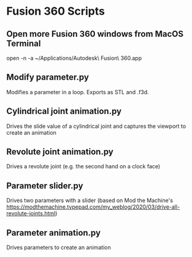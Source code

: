 # Fusion 360 Scripts

## Open more Fusion 360 windows from MacOS Terminal
open -n -a ~/Applications/Autodesk\ Fusion\ 360.app

## Modify parameter.py
Modifies a parameter in a loop. Exports as STL and .f3d.

## Cylindrical joint animation.py
Drives the slide value of a cylindrical joint and captures the viewport to create an animation

## Revolute joint animation.py
Drives a revolute joint (e.g. the second hand on a clock face)

## Parameter slider.py
Drives two parameters with a slider (based on Mod the Machine's https://modthemachine.typepad.com/my_weblog/2020/03/drive-all-revolute-joints.html)

## Parameter animation.py
Drives parameters to create an animation
